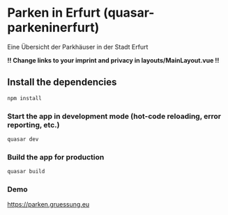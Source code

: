 # Parken in Erfurt (quasar-parkeninerfurt)

Eine Übersicht der Parkhäuser in der Stadt Erfurt

**!! Change links to your imprint and privacy in layouts/MainLayout.vue !!**

## Install the dependencies
```bash
npm install
```

### Start the app in development mode (hot-code reloading, error reporting, etc.)
```bash
quasar dev
```


### Build the app for production
```bash
quasar build
```

### Demo
https://parken.gruessung.eu
